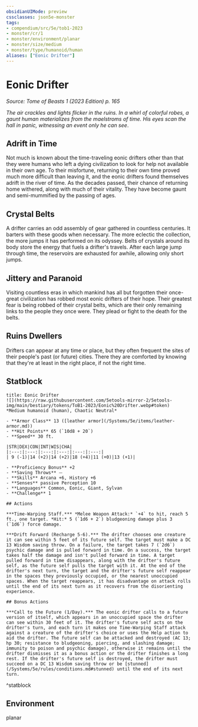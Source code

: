 ```yaml
---
obsidianUIMode: preview
cssclasses: json5e-monster
tags:
- compendium/src/5e/tob1-2023
- monster/cr/1
- monster/environment/planar
- monster/size/medium
- monster/type/humanoid/human
aliases: ["Eonic Drifter"]
---
```

# Eonic Drifter
*Source: Tome of Beasts 1 (2023 Edition) p. 165*  

*The air crackles and lights flicker in the ruins. In a whirl of colorful robes, a gaunt human materializes from the maelstroms of time. His eyes scan the hall in panic, witnessing an event only he can see*.

## Adrift in Time

Not much is known about the time-traveling eonic drifters other than that they were humans who left a dying civilization to look for help not available in their own age. To their misfortune, returning to their own time proved much more difficult than leaving it, and the eonic drifters found themselves adrift in the river of time. As the decades passed, their chance of returning home withered, along with much of their vitality. They have become gaunt and semi-mummified by the passing of ages.

## Crystal Belts

A drifter carries an odd assembly of gear gathered in countless centuries. It barters with these goods when necessary. The more eclectic the collection, the more jumps it has performed on its odyssey. Belts of crystals around its body store the energy that fuels a drifter's travels. After each large jump through time, the reservoirs are exhausted for awhile, allowing only short jumps.

## Jittery and Paranoid

Visiting countless eras in which mankind has all but forgotten their once-great civilization has robbed most eonic drifters of their hope. Their greatest fear is being robbed of their crystal belts, which are their only remaining links to the people they once were. They plead or fight to the death for the belts.

## Ruins Dwellers

Drifters can appear at any time or place, but they often frequent the sites of their people's past (or future) cities. There they are comforted by knowing that they're at least in the right place, if not the right time.

## Statblock

```ad-statblock
title: Eonic Drifter
![](https://raw.githubusercontent.com/5etools-mirror-2/5etools-img/main/bestiary/tokens/ToB1-2023/Eonic%20Drifter.webp#token)
*Medium humanoid (human), Chaotic Neutral*

- **Armor Class** 13 ([leather armor](/Systems/5e/items/leather-armor.md))
- **Hit Points** 65 (`10d8 + 20`)
- **Speed** 30 ft.

|STR|DEX|CON|INT|WIS|CHA|
|:---:|:---:|:---:|:---:|:---:|:---:|
| 9 (-1)|14 (+2)|14 (+2)|18 (+4)|11 (+0)|13 (+1)|

- **Proficiency Bonus** +2
- **Saving Throws** ⏤
- **Skills** Arcana +6, History +6
- **Senses** passive Perception 10
- **Languages** Common, Eonic, Giant, Sylvan
- **Challenge** 1

## Actions

***Time-Warping Staff.*** *Melee Weapon Attack:* `+4` to hit, reach 5 ft., one target. *Hit:* 5 (`1d6 + 2`) bludgeoning damage plus 3 (`1d6`) force damage.

***Drift Forward (Recharge 5-6).*** The drifter chooses one creature it can see within 5 feet of its future self. The target must make a DC 13 Wisdom saving throw. On a failure, the target takes 7 (`2d6`) psychic damage and is pulled forward in time. On a success, the target takes half the damage and isn't pulled forward in time. A target pulled forward in time disappears, along with the drifter's future self, as the future self pulls the target with it. At the end of the drifter's next turn, the target and the drifter's future self reappear in the spaces they previously occupied, or the nearest unoccupied spaces. When the target reappears, it has disadvantage on attack rolls until the end of its next turn as it recovers from the disorienting experience.

## Bonus Actions

***Call to the Future (1/Day).*** The eonic drifter calls to a future version of itself, which appears in an unoccupied space the drifter can see within 30 feet of it. The drifter's future self acts on the drifter's turn, and each turn it makes one Time-Warping Staff attack against a creature of the drifter's choice or uses the Help action to aid the drifter. The future self can be attacked and destroyed (AC 13; hp 30; resistance to bludgeoning, piercing, and slashing damage; immunity to poison and psychic damage), otherwise it remains until the drifter dismisses it as a bonus action or the drifter finishes a long rest. If the drifter's future self is destroyed, the drifter must succeed on a DC 13 Wisdom saving throw or be [stunned](/Systems/5e/rules/conditions.md#stunned) until the end of its next turn.
```
^statblock

## Environment

planar